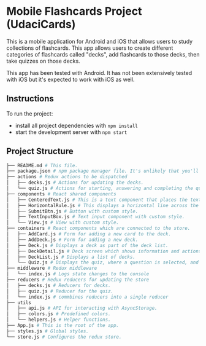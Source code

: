 # Mobile Flashcards Project (UdaciCards)

This is a mobile application for Android and iOS that allows users to study collections of flashcards. This app allows users to create different categories of flashcards called "decks", add flashcards to those decks, then take quizzes on those decks.

This app has been tested with Android. It has not been extensively tested with iOS but it's expected to work with iOS as well.

## Instructions

To run the project:

* install all project dependencies with `npm install`
* start the development server with `npm start`

## Project Structure
```bash
├── README.md # This file.
├── package.json # npm package manager file. It's unlikely that you'll need to modify this.
├── actions # Redux actions to be dispatched
│   ├── decks.js # Actions for updating the decks.
│   └── quiz.js # Actions for starting, answering and completing the quiz.
├── components # React shared components
│   ├── CenteredText.js # This is a text component that places the text at the center of the screen.
│   ├── HorizontalRule.js # This displays a horizontal line across the page, similar to <hr>
│   ├── SubmitBtn.js # Button with custom style.
│   ├── TextInputBox.js # Text input component with custom style.
│   └── View.js # View with custom style.
├── containers # React components which are connected to the store.
│   ├── AddCard.js # Form for adding a new card to the deck.
│   ├── AddDeck.js # Form for adding a new deck.
│   ├── Deck.js # Displays a deck as part of the deck list.
│   ├── DeckDetail.js # Deck screen which shows information and actions relating to the deck.
│   ├── DeckList.js # Displays a list of decks.
│   └── Quiz.js # Displays the quiz, where a question is selected, and the user can show the answer, mark as correct or incorrect, and view results after completing the quiz.
├── middleware # Redux middleware
│   └── index.js # Logs state changes to the console
├── reducers # Redux reducers for updating the store
│   ├── decks.js # Reducers for decks.
│   ├── quiz.js # Reducer for the quiz.
│   └── index.js # commbines reducers into a single reducer
├── utils
│   ├── api.js # API for interacting with AsyncStorage.
│   ├── colors.js # Predefined colors.
│   └── helpers.js # Helper functions.
├── App.js # This is the root of the app.
├── styles.js # Global styles.
└── store.js # Configures the redux store.
```